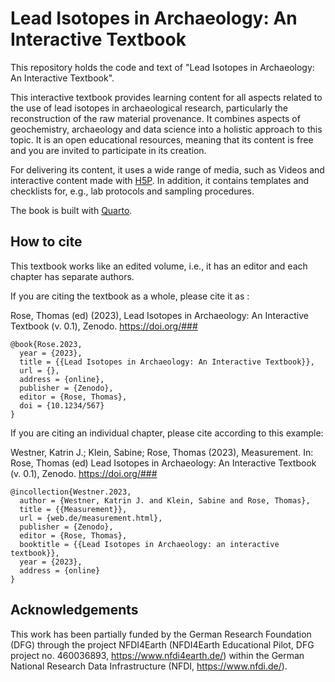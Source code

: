 # Lead Isotopes in Archaeology: An Interactive Textbook

This repository holds the code and text of "Lead Isotopes in Archaeology: An Interactive Textbook". 

This interactive textbook provides learning content for all aspects related to the use of lead isotopes in archaeological research, particularly the reconstruction of the raw material provenance. It combines aspects of geochemistry, archaeology and data science into a holistic approach to this topic. It is an open educational resources, meaning that its content is free and you are invited to participate in its creation. 

For delivering its content, it uses a wide range of media, such as Videos and interactive content made with [H5P](https://h5p.org/). In addition, it contains templates and checklists for, e.g., lab protocols and sampling procedures. 

The book is built with [Quarto](https://quarto.org/). 

## How to cite
This textbook works like an edited volume, i.e., it has an editor and each chapter has separate authors. 

If you are citing the textbook as a whole, please cite it as :  

Rose, Thomas (ed) (2023), Lead Isotopes in Archaeology: An Interactive Textbook (v. 0.1), Zenodo. https://doi.org/###

    @book{Rose.2023,
      year = {2023},
      title = {{Lead Isotopes in Archaeology: An Interactive Textbook}},
      url = {},
      address = {online},
      publisher = {Zenodo},
      editor = {Rose, Thomas},
      doi = {10.1234/567}
    }

If you are citing an individual chapter, please cite according to this example:  

Westner, Katrin J.; Klein, Sabine; Rose, Thomas (2023), Measurement. In: Rose, Thomas (ed) Lead Isotopes in Archaeology: An Interactive Textbook (v. 0.1), Zenodo. https://doi.org/###

    @incollection{Westner.2023,
      author = {Westner, Katrin J. and Klein, Sabine and Rose, Thomas},
      title = {{Measurement}},
      url = {web.de/measurement.html},
      publisher = {Zenodo},
      editor = {Rose, Thomas},
      booktitle = {{Lead Isotopes in Archaeology: an interactive textbook}},
      year = {2023},
      address = {online}
    }

## Acknowledgements 
This work has been partially funded by the German Research Foundation (DFG) through the project NFDI4Earth (NFDI4Earth Educational Pilot, DFG project no. 460036893, <https://www.nfdi4earth.de/>) within the German National Research Data Infrastructure (NFDI, <https://www.nfdi.de/>). 
